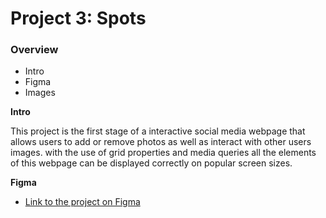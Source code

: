 # Project 3: Spots

### Overview

- Intro
- Figma
- Images

**Intro**

This project is the first stage of a interactive social media webpage that allows users to add or remove photos as well as interact with other users images. with the use of grid properties and media queries all the elements of this webpage can be displayed correctly on popular screen sizes.

**Figma**

- [Link to the project on Figma](https://www.figma.com/file/BBNm2bC3lj8QQMHlnqRsga/Sprint-3-Project-%E2%80%94-Spots?type=design&node-id=2%3A60&mode=design&t=afgNFybdorZO6cQo-1)
